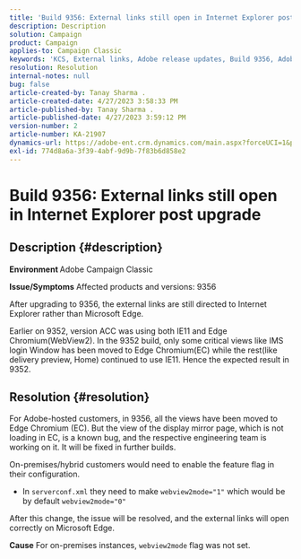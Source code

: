 ```yaml
---
title: 'Build 9356: External links still open in Internet Explorer post upgrade'
description: Description
solution: Campaign
product: Campaign
applies-to: Campaign Classic
keywords: 'KCS, External links, Adobe release updates, Build 9356, Adobe Build Updates '
resolution: Resolution
internal-notes: null
bug: false
article-created-by: Tanay Sharma .
article-created-date: 4/27/2023 3:58:33 PM
article-published-by: Tanay Sharma .
article-published-date: 4/27/2023 3:59:12 PM
version-number: 2
article-number: KA-21907
dynamics-url: https://adobe-ent.crm.dynamics.com/main.aspx?forceUCI=1&pagetype=entityrecord&etn=knowledgearticle&id=d3937e56-14e5-ed11-a7c7-6045bd0061cb
exl-id: 774d8a6a-3f39-4abf-9d9b-7f83b6d858e2
---
```

# Build 9356: External links still open in Internet Explorer post upgrade

## Description {#description}

<b>Environment </b>
Adobe Campaign Classic

<b>Issue/Symptoms</b>
Affected products and versions: 9356

After upgrading to 9356, the external links are still directed to Internet Explorer rather than Microsoft Edge.

 Earlier on 9352, version ACC was using both IE11 and Edge Chromium(WebView2). In the 9352 build, only some critical views like IMS login Window has been moved to Edge Chromium(EC) while the rest(like delivery preview, Home) continued to use IE11. Hence the expected result in 9352.




## Resolution {#resolution}


For Adobe-hosted customers, in 9356, all the views have been moved to Edge Chromium (EC). But the view of the display mirror page, which is not loading in EC, is a known bug, and the respective engineering team is working on it. It will be fixed in further builds.

On-premises/hybrid customers would need to enable the feature flag in their configuration.

- In `serverconf.xml` they need to make `webview2mode="1"` which would be by default `webview2mode="0"`


After this change, the issue will be resolved, and the external links will open correctly on Microsoft Edge.

<b>Cause</b>
For on-premises instances, `webview2mode` flag was not set.
